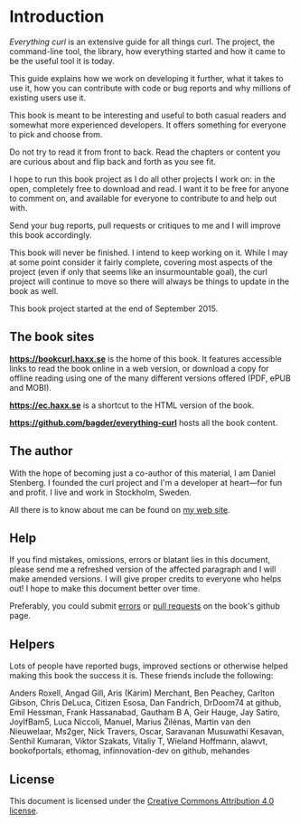 # Introduction

*Everything curl* is an extensive guide for all things curl.
The project, the command-line tool, the library, how everything started
and how it came to be the useful tool it is today. 

This guide explains how we work on developing it further, what it takes to use it,
how you can contribute with code or bug reports and why millions of existing users use it.

This book is meant to be interesting and useful to both casual readers and
somewhat more experienced developers. It offers something for everyone to pick
and choose from. 

Do not try to read it from front to back. Read the chapters or content you are
curious about and flip back and forth as you see fit.

I hope to run this book project as I do all other projects I work on: in the
open, completely free to download and read. I want it to be free for anyone to comment on,
and available for everyone to contribute to and help out with. 

Send your bug reports, pull requests or critiques to me and I will improve this book
accordingly.

This book will never be finished. I intend to keep working on it. While I
may at some point consider it fairly complete, covering most aspects of the
project (even if only that seems like an insurmountable goal), the curl
project will continue to move so there will always be things to update in the
book as well.

This book project started at the end of September 2015.

## The book sites

**https://bookcurl.haxx.se** is the home of this book. It features accessible 
links to read the book online in a web version, or download a copy
for offline reading using one of the many different versions offered (PDF,
ePUB and MOBI).

**https://ec.haxx.se** is a shortcut to the HTML version of the book.

**https://github.com/bagder/everything-curl** hosts all the book content.

## The author

With the hope of becoming just a co-author of this material, I am Daniel
Stenberg. I founded the curl project and I'm a developer at heart—for fun and
profit. I live and work in Stockholm, Sweden.

All there is to know about me can be found on [my web
site](https://daniel.haxx.se/).

## Help

If you find mistakes, omissions, errors or blatant lies in this document,
please send me a refreshed version of the affected paragraph and I will make
amended versions. I will give proper credits to everyone who helps out! I hope
to make this document better over time.

Preferably, you could submit
[errors](https://github.com/bagder/everything-curl/issues) or [pull
requests](https://github.com/bagder/everything-curl/pulls) on the book's
github page.

## Helpers

Lots of people have reported bugs, improved sections or otherwise helped
making this book the success it is. These friends include the following:

Anders Roxell,
Angad Gill,
Aris (Karim) Merchant,
Ben Peachey,
Carlton Gibson,
Chris DeLuca,
Citizen Esosa,
Dan Fandrich,
DrDoom74 at github,
Emil Hessman,
Frank Hassanabad,
Gautham B A,
Geir Hauge,
Jay Satiro,
JoyIfBam5,
Luca Niccoli,
Manuel,
Marius Žilėnas,
Martin van den Nieuwelaar,
Ms2ger,
Nick Travers,
Oscar,
Saravanan Musuwathi Kesavan,
Senthil Kumaran,
Viktor Szakats,
Vitaliy T,
Wieland Hoffmann,
alawvt,
bookofportals,
ethomag,
infinnovation-dev on github,
mehandes

## License

This document is licensed under the [Creative Commons Attribution 4.0
license](https://creativecommons.org/licenses/by/4.0/).
